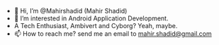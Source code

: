 - 👋 Hi, I’m @Mahirshadid (Mahir Shadid)
- 👀 I’m interested in Android Application Development.
- A Tech Enthusiast, Ambivert and Cyborg? Yeah, maybe.
- 📫 How to reach me? send me an email to mahir.shadid@gmail.com
